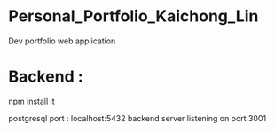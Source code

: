 # Personal_Portfolio_Kaichong_Lin

Dev portfolio web application

# Backend :

npm install it

postgresql port : localhost:5432
backend server listening on port 3001
